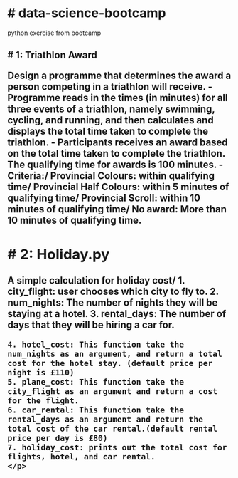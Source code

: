 <h1># data-science-bootcamp </h1>
python exercise from bootcamp


<h2># 1: Triathlon Award <h/2>
    <p>
    Design a programme that determines the award a person competing in a triathlon will receive.
    - Programme reads in the times (in minutes) for all three events of a triathlon, namely swimming, cycling, and running, and then calculates and                 displays the total time taken to complete the triathlon.
    - Participants receives an award based on the total time taken to complete the triathlon. The qualifying time for awards is 100 minutes. 
    - Criteria:/ 
        Provincial Colours: within qualifying time/
        Provincial Half Colours: within 5 minutes of qualifying time/
        Provincial Scroll: within 10 minutes of qualifying time/
        No award: More than 10 minutes of qualifying time.
    </p>

<h2># 2: Holiday.py</h2>
    <p>
    A simple calculation for holiday cost/
    1. city_flight: user chooses which city to fly to.
    2. num_nights: The number of nights they will be staying at a hotel.
    3. rental_days: The number of days that they will be hiring a car for.

    4. hotel_cost: This function take the num_nights as an argument, and return a total cost for the hotel stay. (default price per night is £110)
    5. plane_cost: This function take the city_flight as an argument and return a cost for the flight.
    6. car_rental: This function take the rental_days as an argument and return the total cost of the car rental.(default rental price per day is £80)
    7. holiday_cost: prints out the total cost for flights, hotel, and car rental.
    </p>

